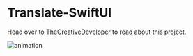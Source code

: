 # Translate-SwiftUI

Head over to [TheCreativeDeveloper](https://thecreativedeveloper.substack.com) to read about this project.

![animation](https://github.com/vijaywargiya/Translate-SwiftUI/blob/main/Translate.gif)
